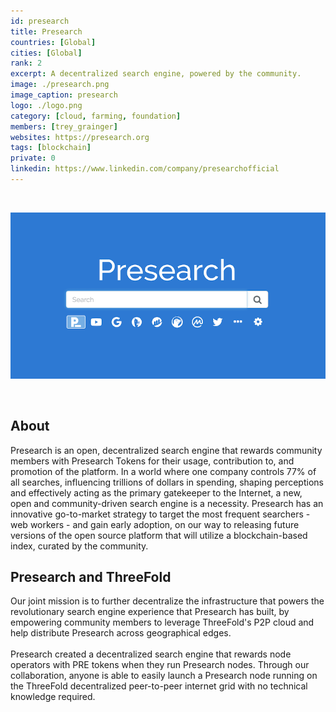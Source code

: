 ```yaml
---
id: presearch
title: Presearch
countries: [Global]
cities: [Global]
rank: 2
excerpt: A decentralized search engine, powered by the community.
image: ./presearch.png
image_caption: presearch
logo: ./logo.png
category: [cloud, farming, foundation]
members: [trey_grainger]
websites: https://presearch.org
tags: [blockchain]
private: 0
linkedin: https://www.linkedin.com/company/presearchofficial
---
```


<br/>

![presearch](./presearch1.png)

<br/>

## About

Presearch is an open, decentralized search engine that rewards community members with Presearch Tokens for their usage, contribution to, and promotion of the platform. In a world where one company controls 77% of all searches, influencing trillions of dollars in spending, shaping perceptions and effectively acting as the primary gatekeeper to the Internet, a new, open and community-driven search engine is a necessity. Presearch has an innovative go-to-market strategy to target the most frequent searchers - web workers - and gain early adoption, on our way to releasing future versions of the open source platform that will utilize a blockchain-based index, curated by the community.

## Presearch and ThreeFold

Our joint mission is to further decentralize the infrastructure that powers the revolutionary search engine experience that Presearch has built, by empowering community members to leverage ThreeFold's P2P cloud and help distribute Presearch across geographical edges.
<br/>
<br/>
Presearch created a decentralized search engine that rewards node operators with PRE tokens when they run Presearch nodes. Through our collaboration, anyone is able to easily launch a Presearch node running on the ThreeFold decentralized peer-to-peer internet grid with no technical knowledge required. 